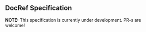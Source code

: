 DocRef Specification
--------------------

**NOTE:** This specification is currently under development. PR-s are welcome!

